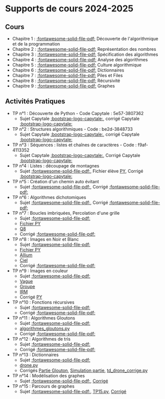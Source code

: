 
# Supports de cours 2024-2025

## Cours

* Chapitre 1 : [:fontawesome-solid-file-pdf:](https://github.com/xpessoles/2023_2024_Enseignements/raw/main/PTSI/01_Introduction/01_Introduction_Eleve.pdf) Découverte de l'algorithmique et de la programmation 
* Chapitre 2 :  [:fontawesome-solid-file-pdf:](https://github.com/xpessoles/2023_2024_Enseignements/raw/main/PTSI/02_RepresentationNombres/02_RepresentationNombres_Eleve.pdf) Représentation des nombres
* Chapitre 3 : [:fontawesome-solid-file-pdf:](https://github.com/xpessoles/2023_2024_Enseignements/raw/main/PTSI/03_SpecificationAlgorithmes/03_SpecificationAlgorithmes.pdf) Spécification des algorithmes
* Chapitre 4 : [:fontawesome-solid-file-pdf:](https://github.com/xpessoles/2023_2024_Enseignements/raw/main/PTSI/04_AnalyseAlgorithmes/04_AnalyseAlgorithmes.pdf) Analyse des algorithmes
* Chapitre 5 :  [:fontawesome-solid-file-pdf:](https://github.com/xpessoles/2023_2024_Enseignements/raw/main/PTSI/05_CultureAlgorithmique/05_CultureAlgorithmique.pdf) Culture algorithmique
* Chapitre 6 :  [:fontawesome-solid-file-pdf:](https://github.com/xpessoles/2023_2024_Enseignements/raw/main/PTSI/06_Dictionnaires/06_Dictionnaires.pdf) Dictionnaires
* Chapitre 7 :  [:fontawesome-solid-file-pdf:](https://github.com/xpessoles/2023_2024_Enseignements/raw/main/PTSI/07_PilesFiles/07_PilesFiles.pdf) Piles et Files
* Chapitre 8 :  [:fontawesome-solid-file-pdf:](https://github.com/xpessoles/2023_2024_Enseignements/raw/main/PTSI/08_Recursivite/08_Recursivite.pdf) Récursivité
* Chapitre 9 :  [:fontawesome-solid-file-pdf:](https://github.com/xpessoles/2023_2024_Enseignements/raw/main/PTSI/09_Graphes/09_Graphes.pdf) Graphes

		

## Activités Pratiques
 * TP n°1 : Découverte de Python - Code Capytale : 5e57-3807362
    * Sujet Capytale [:bootstrap-logo-capytale:](https://capytale2.ac-paris.fr/web/c/5e57-3807362), corrigé Capytale [:bootstrap-logo-capytale:](https://capytale2.ac-paris.fr/web/c/d498-1954421)
* TP n°2 : Structures algorithmiques - Code : be2d-3848733
    * Sujet Capytale [:bootstrap-logo-capytale:](https://capytale2.ac-paris.fr/web/c/be2d-3848733), corrigé Capytale [:bootstrap-logo-capytale:](https://capytale2.ac-paris.fr/web/c/acc2-3919549)
* TP n°3 : Séquences : listes et chaînes de caractères - Code : f9af-4113352
    * Sujet Capytale [:bootstrap-logo-capytale:](https://capytale2.ac-paris.fr/web/c/f9af-4113352), Corrigé Capytale [:bootstrap-logo-capytale:](https://capytale2.ac-paris.fr/web/c/8f73-4188818)
* TP n°4 : Listes : découpage de montagnes
    * Sujet [:fontawesome-solid-file-pdf:](https://github.com/xpessoles/2024_2025_Enseignements/raw/main/PTSI_Informatique/TP/TP_04_Listes_Montagne/TP_04_Listes_Montagne.pdf), Fichier élève [PY](https://github.com/xpessoles/2024_2025_Enseignements/raw/main/PTSI_Informatique/TP/TP_04_Listes_Montagne/DecoupageMontagnes_eleve.py), Corrigé [:bootstrap-logo-capytale:](https://github.com/xpessoles/2024_2025_Enseignements/raw/main/PTSI_Informatique/TP/TP_04_Listes_Montagne/TP_04_Listes_Montagne_Corrig%C3%A9.pdf)
* TP n°5 : Création d'un chemin auto évitant
    * Sujet [:fontawesome-solid-file-pdf:](https://github.com/xpessoles/2024_2025_Enseignements/raw/main/PTSI_Informatique/TP/TP_05_Chemin_Bilbliotheques/TP_05_Chemin_Bilbliotheques.pdf), Corrigé [:fontawesome-solid-file-pdf:](https://github.com/xpessoles/2024_2025_Enseignements/raw/main/PTSI_Informatique/TP/TP_05_Chemin_Bilbliotheques/TP_05_Chemin_Bilbliotheques_Corrige.pdf)
* TP n°6 : Algorithmes dichotomiques
    * Sujet [:fontawesome-solid-file-pdf:](https://github.com/xpessoles/2024_2025_Enseignements/raw/main/PTSI_Informatique/TP/TP_06_AlgorithmesDichotomiques/TP_06_AlgorithmesDichotomiques.pdf), Corrigé [:fontawesome-solid-file-pdf:](https://github.com/xpessoles/2024_2025_Enseignements/blob/main/PTSI_Informatique/TP/TP_06_AlgorithmesDichotomiques/TP_06_AlgorithmesDichotomiques_Corrige.pdf)
* TP n°7 : Boucles imbriquées, Percolation d'une grille
    * Sujet [:fontawesome-solid-file-pdf:](https://github.com/xpessoles/2024_2025_Enseignements/raw/main/PTSI_Informatique/TP/TP_07_BouclesImbriquees/TP_07_BouclesImbriquees.pdf)
	* [Fichier PY](https://ptsilamartin.github.io/info/TP/Percolation_sujet.py)
	* [Q8](https://ptsilamartin.github.io/info/TP/TP_07_Q08.py)
	* Corrigé [:fontawesome-solid-file-pdf:](https://github.com/xpessoles/2024_2025_Enseignements/raw/main/PTSI_Informatique/TP/TP_07_BouclesImbriquees/TP4_percolation_cor.py)
* TP n°8 : Images en Noir et Blanc
    * Sujet [:fontawesome-solid-file-pdf:](https://github.com/xpessoles/2024_2025_Enseignements/raw/main/PTSI_Informatique/TP/TP_08_ImagesNB/TP_08_ImagesNB.pdf)
	* [Fichier PY](https://ptsilamartin.github.io/info/TP/TP_08.py)
	* [Allium](https://ptsilamartin.github.io/info/TP/allium.png)
	* [Ciel](https://ptsilamartin.github.io/info/TP/ciel.png)
	* Corrigé [:fontawesome-solid-file-pdf:]()
* TP n°9 : Images en couleur
    * Sujet [:fontawesome-solid-file-pdf:](https://github.com/xpessoles/2024_2025_Enseignements/raw/main/PTSI_Informatique/TP/TP_09_ImagesCouleur/TP_09_ImagesCouleur.pdf)
	* [Vague](https://github.com/xpessoles/2024_2025_Enseignements/raw/main/PTSI_Informatique/TP/TP_09_ImagesCouleur/vague.png)
	* [Groupe](https://github.com/xpessoles/2024_2025_Enseignements/raw/main/PTSI_Informatique/TP/TP_09_ImagesCouleur/groupe.png)
	* [IRM](https://github.com/xpessoles/2024_2025_Enseignements/raw/main/PTSI_Informatique/TP/TP_09_ImagesCouleur/IRM.PNG)
	* Corrigé [PY](https://github.com/xpessoles/2024_2025_Enseignements/raw/main/PTSI_Informatique/TP/TP_09_ImagesCouleur/TP9_corrige.py)
* TP n°10 : Fonctions récursives
    * Sujet [:fontawesome-solid-file-pdf:](https://github.com/xpessoles/2024_2025_Enseignexments/raw/main/PTSI_Informatique/TP/TP_10_Recursivite/TP_10_Recursivite.pdf)
	* Corrigé [:fontawesome-solid-file-pdf:]()
* TP n°11 : Algorithmes Gloutons
    * Sujet [:fontawesome-solid-file-pdf:](https://github.com/xpessoles/2024_2025_Enseignements/raw/main/PTSI_Informatique/TP/TP_11_AlgorithmesGloutons/TP_11_AlgorithmesGloutons.pdf)
	* [algorithmes_gloutons.py](https://ptsilamartin.github.io/info/TP/algorithmes_gloutons.py)
	* Corrigé [:fontawesome-solid-file-pdf:](https://github.com/xpessoles/2024_2025_Enseignements/raw/main/PTSI_Informatique/TP/TP_11_AlgorithmesGloutons/TP_11_AlgorithmesGloutons_Corrige.pdf)
* TP n°12 : Algorithmes de tris
    * Sujet [:fontawesome-solid-file-pdf:](https://github.com/xpessoles/2024_2025_Enseignements/raw/main/PTSI_Informatique/TP/TP_12_Tris/TP_12_Tris.pdf)
	* Corrigé [:fontawesome-solid-file-pdf:](https://github.com/xpessoles/2024_2025_Enseignements/raw/main/PTSI_Informatique/TP/TP_12_Tris/TP_12_Tris_Corrige.pdf)
* TP n°13 : Dictionnaires
    * Sujet [:fontawesome-solid-file-pdf:](https://ptsilamartin.github.io/info/TP/TP_13_Dictionnaires_Piles.pdf)
	* [drone.py](https://ptsilamartin.github.io/info/TP/drone.py)
	* Corrigés [Partie Glouton](https://github.com/xpessoles/2024_2025_Enseignements/raw/main/PTSI_Informatique/TP/TP_13_Dictionnaires_Piles/partieGlouton.py), [Simulation partie](https://github.com/xpessoles/2024_2025_Enseignements/raw/main/PTSI_Informatique/TP/TP_13_Dictionnaires_Piles/simulationPartie.py), [td_drone_corrige.py](https://github.com/xpessoles/2024_2025_Enseignements/raw/main/PTSI_Informatique/TP/TP_13_Dictionnaires_Piles/td_drone_corrige.py)
* TP n°14 : Modélisation des graphes
    * Sujet [:fontawesome-solid-file-pdf:](https://ptsilamartin.github.io/info/TP/TP_14_Graphes_2025.pdf),  [Corrigé]()
* TP n°15 : Parcours de graphes
    * Sujet [:fontawesome-solid-file-pdf:](https://ptsilamartin.github.io/info/TP/TP15.pdf),  [TP15.py](https://ptsilamartin.github.io/info/TP/TP15.py),   [Corrigé](https://github.com/xpessoles/2024_2025_Enseignements/raw/main/PTSI_Informatique/TP/TP_15_Labyrinthe/TP15_COR.py)
